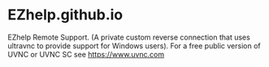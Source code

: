 # EZhelp.github.io
EZhelp Remote Support.  (A private custom reverse connection that uses ultravnc to provide support for Windows users).
For a free public version of UVNC or UVNC SC see https://www.uvnc.com

